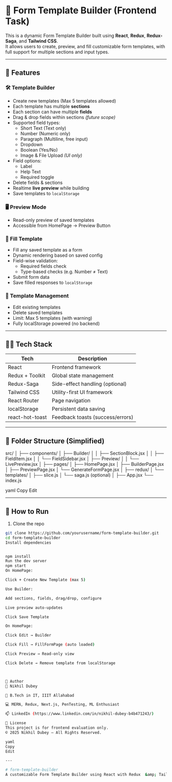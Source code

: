 # 🧩 Form Template Builder (Frontend Task)

This is a dynamic Form Template Builder built using **React**, **Redux**, **Redux-Saga**, and **Tailwind CSS**.  
It allows users to create, preview, and fill customizable form templates, with full support for multiple sections and input types.

---

## 🚀 Features

### 🛠 Template Builder
- Create new templates (Max 5 templates allowed)
- Each template has multiple **sections**
- Each section can have multiple **fields**
- Drag & drop fields within sections *(future scope)*
- Supported field types:
  - Short Text (Text only)
  - Number (Numeric only)
  - Paragraph (Multiline, free input)
  - Dropdown
  - Boolean (Yes/No)
  - Image & File Upload *(UI only)*
- Field options:
  - Label
  - Help Text
  - Required toggle
- Delete fields & sections
- Realtime **live preview** while building
- Save templates to `localStorage`

### 🖥️ Preview Mode
- Read-only preview of saved templates
- Accessible from HomePage → Preview Button

### 📝 Fill Template
- Fill any saved template as a form
- Dynamic rendering based on saved config
- Field-wise validation:
  - Required fields check
  - Type-based checks (e.g. Number ≠ Text)
- Submit form data
- Save filled responses to `localStorage`

### 🧹 Template Management
- Edit existing templates
- Delete saved templates
- Limit: Max 5 templates (with warning)
- Fully localStorage powered (no backend)

---

## 🧑‍💻 Tech Stack

| Tech           | Description                     |
|----------------|----------------------------------|
| React          | Frontend framework               |
| Redux + Toolkit| Global state management          |
| Redux-Saga     | Side-effect handling (optional)  |
| Tailwind CSS   | Utility-first UI framework       |
| React Router   | Page navigation                  |
| localStorage   | Persistent data saving           |
| react-hot-toast| Feedback toasts (success/errors) |

---

## 📁 Folder Structure (Simplified)



src/
│
├── components/
│ ├── Builder/
│ │ ├── SectionBlock.jsx
│ │ ├── FieldItem.jsx
│ │ └── FieldSidebar.jsx
│ ├── Preview/
│ │ └── LivePreview.jsx
│
├── pages/
│ ├── HomePage.jsx
│ ├── BuilderPage.jsx
│ ├── PreviewPage.jsx
│ └── GenerateFormPage.jsx
│
├── redux/
│ └── templates/
│ ├── slice.js
│ └── saga.js (optional)
│
├── App.jsx
└── index.js

yaml
Copy
Edit

---

## 🧪 How to Run

1. Clone the repo
```bash
git clone https://github.com/yourusername/form-template-builder.git
cd form-template-builder
Install dependencies


npm install
Run the dev server
npm start
On HomePage:

Click + Create New Template (max 5)

Use Builder:

Add sections, fields, drag/drop, configure

Live preview auto-updates

Click Save Template

On HomePage:

Click Edit → Builder

Click Fill → FillFormPage (auto loaded)

Click Preview → Read-only view

Click Delete → Remove template from localStorage



🧑 Author
👤 Nikhil Dubey

💼 B.Tech in IT, IIIT Allahabad

💻 MERN, Redux, Next.js, PenTesting, ML Enthusiast

📫 LinkedIn (https://www.linkedin.com/in/nikhil-dubey-b4b471243/)

📄 License
This project is for frontend evaluation only.
© 2025 Nikhil Dubey – All Rights Reserved.

yaml
Copy
Edit

---

# form-template-builder
A customizable Form Template Builder using React with Redux  &amp; Tailwind.
